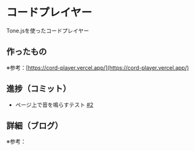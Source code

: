 # コードプレイヤー

Tone.jsを使ったコードプレイヤー

## 作ったもの

※参考：[https://cord-player.vercel.app/](https://cord-player.vercel.app/)

## 進捗（コミット）

- ページ上で音を鳴らすテスト [#2](https://github.com/ryo-i/next-app-started/issues/2)

## 詳細（ブログ）

※参考：[]()